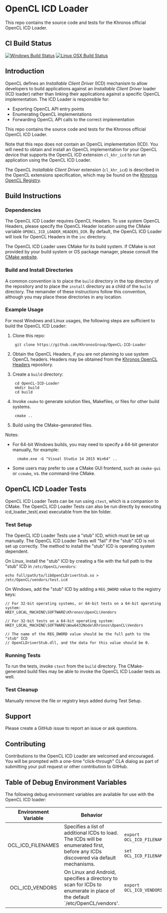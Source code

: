 # OpenCL ICD Loader

This repo contains the source code and tests for the Khronos official OpenCL ICD Loader.

## CI Build Status

[![Windows Build Status](https://ci.appveyor.com/api/projects/status/47uhjgp5h4de2f63/branch/master?svg=true)](https://ci.appveyor.com/project/Khronoswebmaster/opencl-icd-loader/branch/master) [![Linux OSX Build Status](https://travis-ci.com/KhronosGroup/opencl-icd-loader.svg?branch=master)](https://travis-ci.com/KhronosGroup/opencl-icd-loader)

## Introduction

OpenCL defines an *Installable Client Driver* (ICD) mechanism to allow developers to build applications against an *Installable Client Driver* loader (ICD loader) rather than linking their applications against a specific OpenCL implementation.
The ICD Loader is responsible for:

* Exporting OpenCL API entry points
* Enumerating OpenCL implementations
* Forwarding OpenCL API calls to the correct implementation

This repo contains the source code and tests for the Khronos official OpenCL ICD Loader.

Note that this repo does not contain an OpenCL implementation (ICD).
You will need to obtain and install an OpenCL implementation for your OpenCL device that supports the OpenCL ICD extension `cl_khr_icd` to run an application using the OpenCL ICD Loader.

The OpenCL *Installable Client Driver* extension (`cl_khr_icd`) is described in the OpenCL extensions specification, which may be found on the [Khronos OpenCL Registry](https://www.khronos.org/registry/OpenCL/).

## Build Instructions

### Dependencies

The OpenCL ICD Loader requires OpenCL Headers.
To use system OpenCL Headers, please specify the OpenCL Header location using the CMake variable `OPENCL_ICD_LOADER_HEADERS_DIR`.
By default, the OpenCL ICD Loader will look for OpenCL Headers in the `inc` directory.

The OpenCL ICD Loader uses CMake for its build system.
If CMake is not provided by your build system or OS package manager, please consult the [CMake website](https://cmake.org).

### Build and Install Directories

A common convention is to place the `build` directory in the top directory of the repository and to place the `install` directory as a child of the `build` directory.
The remainder of these instructions follow this convention, although you may place these directories in any location.

### Example Usage

For most Windows and Linux usages, the following steps are sufficient to build the OpenCL ICD Loader:

1. Clone this repo:

        git clone https://github.com/KhronosGroup/OpenCL-ICD-Loader

1. Obtain the OpenCL Headers, if you are not planning to use system OpenCL headers.
Headers may be obtained from the [Khronos OpenCL Headers](https://github.com/KhronosGroup/OpenCL-Headers) repository.

1. Create a `build` directory:

        cd OpenCL-ICD-Loader
        mkdir build
        cd build

1. Invoke `cmake` to generate solution files, Makefiles, or files for other build systems.

        cmake ..

1. Build using the CMake-generated files.

Notes:

* For 64-bit Windows builds, you may need to specify a 64-bit generator manually, for example:

        cmake.exe -G "Visual Studio 14 2015 Win64" ..

* Some users may prefer to use a CMake GUI frontend, such as `cmake-gui` or `ccmake`, vs. the command-line CMake.

## OpenCL ICD Loader Tests

OpenCL ICD Loader Tests can be run using `ctest`, which is a companion to CMake.
The OpenCL ICD Loader Tests can also be run directly by executing icd_loader_test(.exe) executable from the bin folder.

### Test Setup

The OpenCL ICD Loader Tests use a "stub" ICD, which must be set up manually.
The OpenCL ICD Loader Tests will "fail" if the "stub" ICD is not set up correctly.
The method to install the "stub" ICD is operating system dependent.

On Linux, install the "stub" ICD by creating a file with the full path to the "stub" ICD in `/etc/OpenCL/vendors`:

    echo full/path/to/libOpenCLDriverStub.so > /etc/OpenCL/vendors/test.icd

On Windows, add the "stub" ICD by adding a `REG_DWORD` value to the registry keys:

    // For 32-bit operating systems, or 64-bit tests on a 64-bit operating system:
    HKEY_LOCAL_MACHINE\SOFTWARE\Khronos\OpenCL\Vendors
    
    // For 32-bit tests on a 64-bit operating system:
    HKEY_LOCAL_MACHINE\SOFTWARE\Wow6432Node\Khronos\OpenCL\Vendors

    // The name of the REG_DWORD value should be the full path to the "stub" ICD
    // OpenCLDriverStub.dll, and the data for this value should be 0.

### Running Tests

To run the tests, invoke `ctest` from the `build` directory.
The CMake-generated build files may be able to invoke the OpenCL ICD Loader tests as well.

### Test Cleanup

Manually remove the file or registry keys added during Test Setup.

## Support

Please create a GitHub issue to report an issue or ask questions.

## Contributing

Contributions to the OpenCL ICD Loader are welcomed and encouraged.
You will be prompted with a one-time "click-through" CLA dialog as part of submitting your pull request or other contribution to GitHub.

## Table of Debug Environment Variables

The following debug environment variables are available for use with the OpenCL ICD loader:

| Environment Variable              | Behavior            |  Example Format      |
|:---------------------------------:|---------------------|----------------------|
| OCL_ICD_FILENAMES                 | Specifies a list of additional ICDs to load.  The ICDs will be enumerated first, before any ICDs discovered via default mechanisms. | `export OCL_ICD_FILENAMES=libVendorA.so:libVendorB.so`<br/><br/>`set OCL_ICD_FILENAMES=vendor_a.dll;vendor_b.dll` |
| OCL_ICD_VENDORS                   | On Linux and Android, specifies a directory to scan for ICDs to enumerate in place of the default `/etc/OpenCL/vendors'. |  `export OCL_ICD_VENDORS=/my/local/icd/search/path` |
